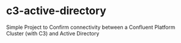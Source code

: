 # c3-active-directory
Simple Project to Confirm connectivity between a Confluent Platform Cluster (with C3) and Active Directory
